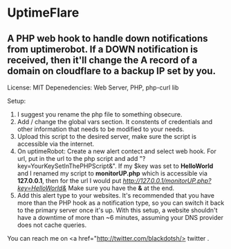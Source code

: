 UptimeFlare
==============
A PHP web hook to handle down notifications from uptimerobot. If a DOWN notification is received, then it'll change the A record of a domain on cloudflare to a backup IP set by you.
-----------

License: MIT
Depenedencies: Web Server, PHP, php-curl lib


Setup:
1. I suggest you rename the php file to something obsecure.
2. Add / change the global vars section. It constents of credentials and other information that needs to be modified to your needs.
3. Upload this script to the desired server, make sure the script is accessible via the internet.
4. On uptimeRobot:
	Create a new alert contect and select web hook. For url, put in the url to the php script and add "?key=YourKeySetInThePHPScript&". 
	If my $key was set to <b>HelloWorld</b> and I renamed my script to <b>monitorUP.php</b> which is accessible via <b>127.0.0.1</b>, then for the url I would put
	<i>http://127.0.0.1/monitorUP.php?key=HelloWorld&</i> Make sure you have the <b>&</b> at the end.
5. Add this alert type to your websites. It's recommended that you have more than the PHP hook as a notification type, so you can switch it back to the primary server once it's up. With this setup, a website shouldn't have a downtime of more than ~6 minutes, assuming your DNS provider does not cache queries.

You can reach me on <a href="http://twitter.com/blackdotsh/> twitter </a>.
